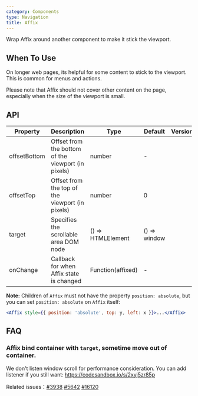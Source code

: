 ```yaml
---
category: Components
type: Navigation
title: Affix
---
```


Wrap Affix around another component to make it stick the viewport.

## When To Use

On longer web pages, its helpful for some content to stick to the viewport. This is common for menus and actions.

Please note that Affix should not cover other content on the page, especially when the size of the viewport is small.

## API

| Property | Description | Type | Default | Version |
| --- | --- | --- | --- | --- |
| offsetBottom | Offset from the bottom of the viewport (in pixels) | number | - |  |
| offsetTop | Offset from the top of the viewport (in pixels) | number | 0 |  |
| target | Specifies the scrollable area DOM node | () => HTMLElement | () => window |  |
| onChange | Callback for when Affix state is changed | Function(affixed) | - |  |

**Note:** Children of `Affix` must not have the property `position: absolute`, but you can set `position: absolute` on `Affix` itself:

```jsx
<Affix style={{ position: 'absolute', top: y, left: x }}>...</Affix>
```

## FAQ

### Affix bind container with `target`, sometime move out of container.

We don't listen window scroll for performance consideration. You can add listener if you still want: <https://codesandbox.io/s/2xyj5zr85p>

Related issues：[#3938](https://github.com/ant-design/ant-design/issues/3938) [#5642](https://github.com/ant-design/ant-design/issues/5642) [#16120](https://github.com/ant-design/ant-design/issues/16120)
